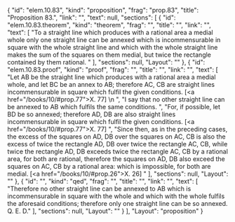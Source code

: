 {
  "id": "elem.10.83",
  "kind": "proposition",
  "frag": "prop.83",
  "title": "Proposition 83.",
  "link": "",
  "text": null,
  "sections": [
    {
      "id": "elem.10.83.theorem",
      "kind": "theorem",
      "frag": "",
      "title": "",
      "link": "",
      "text": [
        "To a straight line which produces with a rational area a medial whole only one straight line can be annexed which is incommensurable in square with the whole straight line and which with the whole straight line makes the sum of the squares on them medial, but twice the rectangle contained by them rational. "
      ],
      "sections": null,
      "Layout": ""
    },
    {
      "id": "elem.10.83.proof",
      "kind": "proof",
      "frag": "",
      "title": "",
      "link": "",
      "text": [
        "Let AB be the straight line which produces with a rational area a medial whole, and let BC be an annex to AB; therefore AC, CB are straight lines incommensurable in square which fulfil the given conditions. [<a href=\"/books/10/#prop.77\">X. 77</a>] \n      ",
        "I say that no other straight line can be annexed to AB which fulfils the same conditions. ",
        "For, if possible, let BD be so annexed; therefore AD, DB are also straight lines incommensurable in square which fulfil the given conditions. [<a href=\"/books/10/#prop.77\">X. 77</a>] ",
        "Since then, as in the preceding cases, the excess of the squares on AD, DB over the squares on AC, CB is also the excess of twice the rectangle AD, DB over twice the rectangle AC, CB, while twice the rectangle AD, DB exceeds twice the rectangle AC, CB by a rational area, for both are rational, therefore the squares on AD, DB also exceed the squares on AC, CB by a rational area: which is impossible, for both are medial. [<a href=\"/books/10/#prop.26\">X. 26</a>] "
      ],
      "sections": null,
      "Layout": ""
    },
    {
      "id": "",
      "kind": "qed",
      "frag": "",
      "title": "",
      "link": "",
      "text": [
        "Therefore no other straight line can be annexed to AB which is incommensurable in square with the whole and which with the whole fulfils the aforesaid conditions; therefore only one straight line can be so annexed. Q. E. D."
      ],
      "sections": null,
      "Layout": ""
    }
  ],
  "Layout": "proposition"
}
